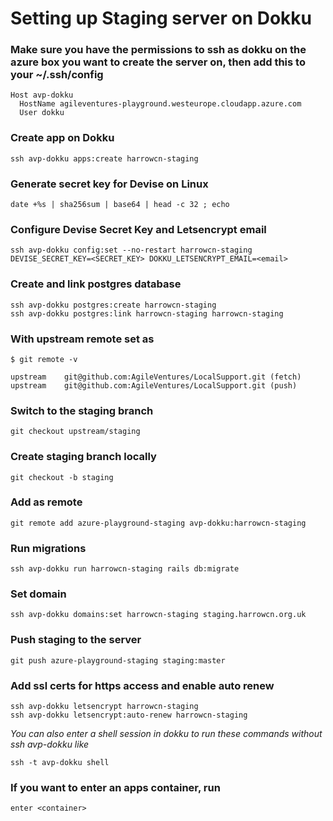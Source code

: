 # Setting up Staging server on Dokku

### Make sure you have the permissions to ssh as dokku on the azure box you want to create the server on, then add this to your ~/.ssh/config

```
Host avp-dokku
  HostName agileventures-playground.westeurope.cloudapp.azure.com
  User dokku
```

### Create app on Dokku

```
ssh avp-dokku apps:create harrowcn-staging
```

### Generate secret key for Devise on Linux
```
date +%s | sha256sum | base64 | head -c 32 ; echo
```

### Configure Devise Secret Key and Letsencrypt email

```
ssh avp-dokku config:set --no-restart harrowcn-staging DEVISE_SECRET_KEY=<SECRET_KEY> DOKKU_LETSENCRYPT_EMAIL=<email>
```
### Create and link postgres database

```
ssh avp-dokku postgres:create harrowcn-staging
ssh avp-dokku postgres:link harrowcn-staging harrowcn-staging
```
### With upstream remote set as 

```
$ git remote -v

upstream	git@github.com:AgileVentures/LocalSupport.git (fetch)
upstream	git@github.com:AgileVentures/LocalSupport.git (push)
```

### Switch to the staging branch

```
git checkout upstream/staging
```

### Create staging branch locally 

```
git checkout -b staging
```

### Add as remote

```
git remote add azure-playground-staging avp-dokku:harrowcn-staging
```
### Run migrations

```
ssh avp-dokku run harrowcn-staging rails db:migrate 
```
### Set domain 

```
ssh avp-dokku domains:set harrowcn-staging staging.harrowcn.org.uk
```

### Push staging to the server

```
git push azure-playground-staging staging:master
```

### Add ssl certs for https access and enable auto renew

```
ssh avp-dokku letsencrypt harrowcn-staging
ssh avp-dokku letsencrypt:auto-renew harrowcn-staging
```
_You can also enter a shell session in dokku to run these commands without ssh avp-dokku like_

```
ssh -t avp-dokku shell
```
### If you want to enter an apps container, run

```
enter <container>
```



